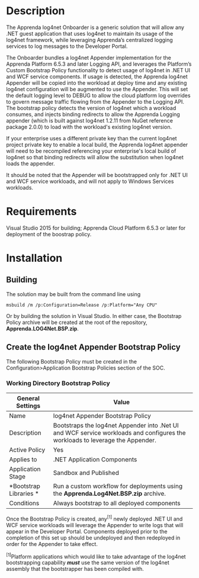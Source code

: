 # Description #

The Apprenda log4net Onboarder is a generic solution that will allow any .NET guest application that uses log4net to maintain its usage of the log4net framework, while leveraging Apprenda’s centralized logging services to log messages to the Developer Portal. 

The Onboarder bundles a log4net Appender implementation for the Apprenda Platform 6.5.3 and later Logging API, and leverages the Platform’s Custom Bootstrap Policy functionality to detect usage of log4net in .NET UI and WCF service components. If usage is detected, the Apprenda log4net Appender will be copied into the workload at deploy time and any existing log4net configuration will be augmented to use the Appender. This will set the default logging level to DEBUG to allow the cloud platform log overrides to govern message traffic flowing from the Appender to the Logging API.  The bootstrap policy detects the version of log4net which a workload consumes, and injects binding redirects to allow the Apprenda Logging appender (which is built against log4net 1.2.11 from NuGet reference package 2.0.0) to load with the workload's existing log4net version.

If your enterprise uses a different private key than the current log4net project private key to enable a local build, the Apprenda log4net appender will need to be recompiled referencing your enterprise's local build of log4net so that binding redirects will allow the substitution when log4net loads the appender.

It should be noted that the Appender will be bootstrapped only for .NET UI and WCF service workloads, and will not apply to Windows Services workloads. 

# Requirements #
Visual Studio 2015 for building; Apprenda Cloud Platform 6.5.3 or later for deployment of the boostrap policy.

# Installation #

## Building ##
The solution may be built from the command line using 

    msbuild /m /p:Configuration=Release /p:Platform="Any CPU"

Or by building the solution in Visual Studio. In either case, the Bootstrap Policy archive will be created at the root of the repository, **Apprenda.LOG4Net.BSP.zip**.


## Create the log4net Appender Bootstrap Policy ##
The following Bootstrap Policy must be created in the Configuration>Application Bootstrap Policies section of the SOC.   

### Working Directory Bootstrap Policy ###

|General Settings	|Value |
|-------------------|------|
|Name	|log4net Appender Bootstrap Policy
|Description	|Bootstraps the log4net Appender into .Net UI and WCF service workloads and configures the workloads to leverage the Appender.
|Active Policy	|Yes|
|Applies to	|.NET Application Components|
|Application Stage	|Sandbox and Published|
|*Bootstrap Libraries	*|Run a custom workflow for deployments using the **Apprenda.Log4Net.BSP.zip** archive.
|Conditions	|Always bootstrap to all deployed components


Once the Bootstrap Policy is created, any<sup>[1]</sup> newly deployed .NET UI and WCF service workloads will leverage the Appender to write logs that will appear in the Developer Portal.  Components deployed prior to the completion of this set up should be undeployed and then redeployed in order for the Appender to take effect.

<sup>[1]</sup>Platform applications which would like to take advantage of the log4net bootstrapping capability **_must_** use the same version of the log4net assembly that the bootstrapper has been compiled with. 

